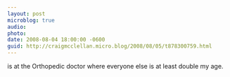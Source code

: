```yaml
---
layout: post
microblog: true
audio: 
photo: 
date: 2008-08-04 18:00:00 -0600
guid: http://craigmcclellan.micro.blog/2008/08/05/t878300759.html
---
```

is at the Orthopedic doctor where everyone else is at least double my age.
